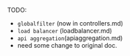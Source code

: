 TODO:

- `globalfilter` (now in controllers.md)
- `load balancer` (loadbalancer.md)
- `api aggregation`(apiaggregation.md)
- need some change to original doc.